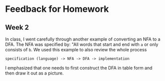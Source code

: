 # Feedback for Homework

## Week 2

In class, I went carefully through another example of converting an NFA to a DFA. The NFA was specified by: "All words that start and end with `a` or only consists of `b`. We used this example to also review the whole process

    specification (language) -> NFA -> DFA -> implementation

I emphasized that one needs to first construct the DFA in table form and then draw it out as a picture.

